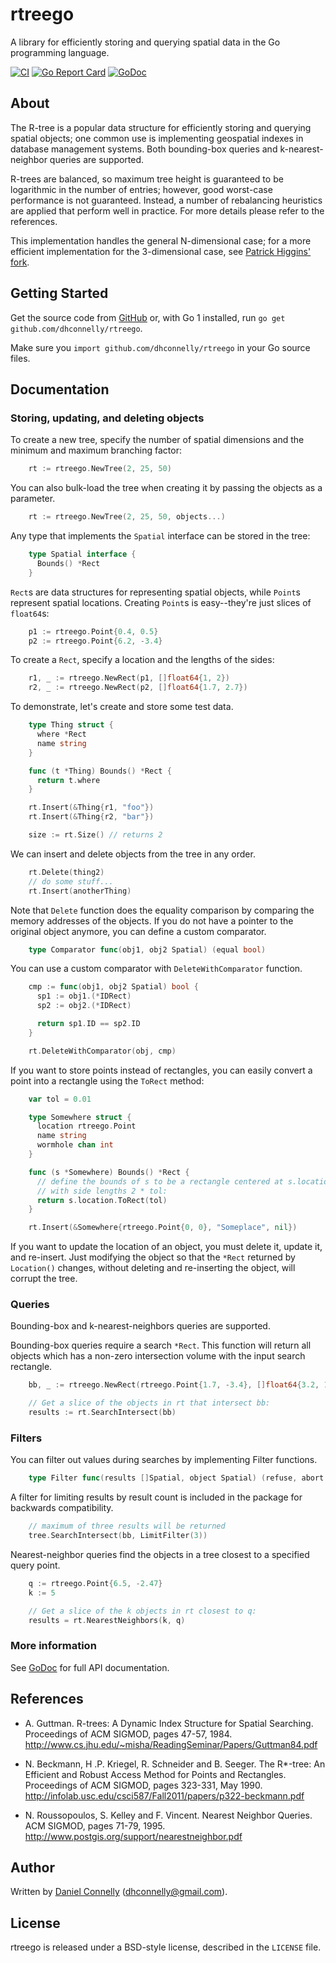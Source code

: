 rtreego
=======

A library for efficiently storing and querying spatial data
in the Go programming language.

[![CI](https://github.com/dhconnelly/rtreego/actions/workflows/go.yml/badge.svg)](https://github.com/dhconnelly/rtreego/actions/workflows/go.yml)
[![Go Report Card](https://goreportcard.com/badge/github.com/dhconnelly/rtreego)](https://goreportcard.com/report/github.com/dhconnelly/rtreego)
[![GoDoc](https://godoc.org/github.com/dhconnelly/rtreego?status.svg)](https://godoc.org/github.com/dhconnelly/rtreego)

About
-----

The R-tree is a popular data structure for efficiently storing and
querying spatial objects; one common use is implementing geospatial
indexes in database management systems. Both bounding-box queries
and k-nearest-neighbor queries are supported.

R-trees are balanced, so maximum tree height is guaranteed to be
logarithmic in the number of entries; however, good worst-case
performance is not guaranteed.  Instead, a number of rebalancing
heuristics are applied that perform well in practice.  For more
details please refer to the references.

This implementation handles the general N-dimensional case; for a more
efficient implementation for the 3-dimensional case, see [Patrick
Higgins' fork](https://github.com/patrick-higgins/rtreego).

Getting Started
---------------

Get the source code from [GitHub](https://github.com/dhconnelly/rtreego) or,
with Go 1 installed, run `go get github.com/dhconnelly/rtreego`.

Make sure you `import github.com/dhconnelly/rtreego` in your Go source files.

Documentation
-------------

### Storing, updating, and deleting objects

To create a new tree, specify the number of spatial dimensions and the minimum
and maximum branching factor:
```Go
    rt := rtreego.NewTree(2, 25, 50)
```
You can also bulk-load the tree when creating it by passing the objects as
a parameter.
```Go
    rt := rtreego.NewTree(2, 25, 50, objects...)
```
Any type that implements the `Spatial` interface can be stored in the tree:
```Go
    type Spatial interface {
      Bounds() *Rect
    }
```
`Rect`s are data structures for representing spatial objects, while `Point`s
represent spatial locations.  Creating `Point`s is easy--they're just slices
of `float64`s:
```Go
    p1 := rtreego.Point{0.4, 0.5}
    p2 := rtreego.Point{6.2, -3.4}
```
To create a `Rect`, specify a location and the lengths of the sides:
```Go
    r1, _ := rtreego.NewRect(p1, []float64{1, 2})
    r2, _ := rtreego.NewRect(p2, []float64{1.7, 2.7})
```
To demonstrate, let's create and store some test data.
```Go
    type Thing struct {
      where *Rect
      name string
    }

    func (t *Thing) Bounds() *Rect {
      return t.where
    }

    rt.Insert(&Thing{r1, "foo"})
    rt.Insert(&Thing{r2, "bar"})

    size := rt.Size() // returns 2
```
We can insert and delete objects from the tree in any order.
```Go
    rt.Delete(thing2)
    // do some stuff...
    rt.Insert(anotherThing)
```
Note that ```Delete``` function does the equality comparison by comparing the
memory addresses of the objects. If you do not have a pointer to the original
object anymore, you can define a custom comparator.
```Go
    type Comparator func(obj1, obj2 Spatial) (equal bool)
```
You can use a custom comparator with ```DeleteWithComparator``` function.
```Go
    cmp := func(obj1, obj2 Spatial) bool {
      sp1 := obj1.(*IDRect)
      sp2 := obj2.(*IDRect)

      return sp1.ID == sp2.ID
    }

    rt.DeleteWithComparator(obj, cmp)
```
If you want to store points instead of rectangles, you can easily convert a
point into a rectangle using the `ToRect` method:
```Go
    var tol = 0.01

    type Somewhere struct {
      location rtreego.Point
      name string
      wormhole chan int
    }

    func (s *Somewhere) Bounds() *Rect {
      // define the bounds of s to be a rectangle centered at s.location
      // with side lengths 2 * tol:
      return s.location.ToRect(tol)
    }

    rt.Insert(&Somewhere{rtreego.Point{0, 0}, "Someplace", nil})
```
If you want to update the location of an object, you must delete it, update it,
and re-insert.  Just modifying the object so that the `*Rect` returned by
`Location()` changes, without deleting and re-inserting the object, will
corrupt the tree.

### Queries

Bounding-box and k-nearest-neighbors queries are supported.

Bounding-box queries require a search `*Rect`. This function will return all
objects which has a non-zero intersection volume with the input search rectangle.
```Go
    bb, _ := rtreego.NewRect(rtreego.Point{1.7, -3.4}, []float64{3.2, 1.9})

    // Get a slice of the objects in rt that intersect bb:
    results := rt.SearchIntersect(bb)
```
### Filters

You can filter out values during searches by implementing Filter functions.
```Go
    type Filter func(results []Spatial, object Spatial) (refuse, abort bool)
```
A filter for limiting results by result count is included in the package for
backwards compatibility.
```Go
    // maximum of three results will be returned
    tree.SearchIntersect(bb, LimitFilter(3))
```
Nearest-neighbor queries find the objects in a tree closest to a specified
query point.
```Go
    q := rtreego.Point{6.5, -2.47}
    k := 5

    // Get a slice of the k objects in rt closest to q:
    results = rt.NearestNeighbors(k, q)
```
### More information

See [GoDoc](http://godoc.org/github.com/dhconnelly/rtreego) for full API
documentation.

References
----------

- A. Guttman.  R-trees: A Dynamic Index Structure for Spatial Searching.
  Proceedings of ACM SIGMOD, pages 47-57, 1984.
  http://www.cs.jhu.edu/~misha/ReadingSeminar/Papers/Guttman84.pdf

- N. Beckmann, H .P. Kriegel, R. Schneider and B. Seeger.  The R*-tree: An
  Efficient and Robust Access Method for Points and Rectangles.  Proceedings
  of ACM SIGMOD, pages 323-331, May 1990.
  http://infolab.usc.edu/csci587/Fall2011/papers/p322-beckmann.pdf

- N. Roussopoulos, S. Kelley and F. Vincent.  Nearest Neighbor Queries.  ACM
  SIGMOD, pages 71-79, 1995.
  http://www.postgis.org/support/nearestneighbor.pdf

Author
------

Written by [Daniel Connelly](http://dhconnelly.com) (<dhconnelly@gmail.com>).

License
-------

rtreego is released under a BSD-style license, described in the `LICENSE`
file.
